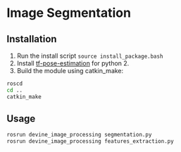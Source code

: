 Image Segmentation
============================

## Installation
1. Run the install script `source install_package.bash`
2. Install [tf-pose-estimation](https://github.com/ildoonet/tf-pose-estimation) for python 2.
3. Build the module using catkin\_make:
```bash
roscd
cd ..
catkin_make
```

## Usage
```bash
rosrun devine_image_processing segmentation.py
rosrun devine_image_processing features_extraction.py
```
